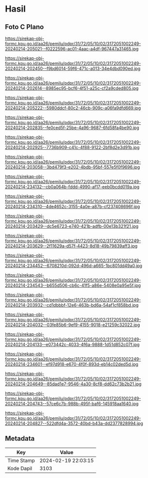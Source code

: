 # Hasil

## Foto C Plano

https://sirekap-obj-formc.kpu.go.id/aa26/pemilu/pdpr/31/72/05/10/02/3172051002249-20240214-205021--f0222596-ac01-4aac-a4df-967447a31465.jpg

https://sirekap-obj-formc.kpu.go.id/aa26/pemilu/pdpr/31/72/05/10/02/3172051002249-20240214-202450--f9bd6014-59f6-471c-a013-34e4dbd090ed.jpg

https://sirekap-obj-formc.kpu.go.id/aa26/pemilu/pdpr/31/72/05/10/02/3172051002249-20240214-202614--8985ec95-bcf6-4f51-a25c-cf2a9cded805.jpg

https://sirekap-obj-formc.kpu.go.id/aa26/pemilu/pdpr/31/72/05/10/02/3172051002249-20240214-205222--5980ddcf-80c2-46cb-909c-a06fa9dfd669.jpg

https://sirekap-obj-formc.kpu.go.id/aa26/pemilu/pdpr/31/72/05/10/02/3172051002249-20240214-202835--fe0ced5f-25be-4a96-9687-6fd58fa4be90.jpg

https://sirekap-obj-formc.kpu.go.id/aa26/pemilu/pdpr/31/72/05/10/02/3172051002249-20240214-202925--7736b909-c41c-4f88-9122-2bf8d2e3d91b.jpg

https://sirekap-obj-formc.kpu.go.id/aa26/pemilu/pdpr/31/72/05/10/02/3172051002249-20240214-203058--3bd479f3-e202-4bdb-95bf-557e5f0f9696.jpg

https://sirekap-obj-formc.kpu.go.id/aa26/pemilu/pdpr/31/72/05/10/02/3172051002249-20240214-234132--cb0a064b-fddd-4990-af17-eeb0bcdd019a.jpg

https://sirekap-obj-formc.kpu.go.id/aa26/pemilu/pdpr/31/72/05/10/02/3172051002249-20240214-234310--4de4652c-3155-4a0e-a87b-cf237408696f.jpg

https://sirekap-obj-formc.kpu.go.id/aa26/pemilu/pdpr/31/72/05/10/02/3172051002249-20240214-203429--dc5e6723-e740-421b-adfb-00e13b321f21.jpg

https://sirekap-obj-formc.kpu.go.id/aa26/pemilu/pdpr/31/72/05/10/02/3172051002249-20240214-203629--2f11629a-d57f-4423-8d18-49b79839aff3.jpg

https://sirekap-obj-formc.kpu.go.id/aa26/pemilu/pdpr/31/72/05/10/02/3172051002249-20240214-234452--6708210d-092d-496d-a665-1bc801dd49a0.jpg

https://sirekap-obj-formc.kpu.go.id/aa26/pemilu/pdpr/31/72/05/10/02/3172051002249-20240214-234543--b655d506-cb6c-41f5-a86e-5408e0a95e5f.jpg

https://sirekap-obj-formc.kpu.go.id/aa26/pemilu/pdpr/31/72/05/10/02/3172051002249-20240214-203932--cd1dbbbf-12e6-463b-bd6a-54af1cf858bd.jpg

https://sirekap-obj-formc.kpu.go.id/aa26/pemilu/pdpr/31/72/05/10/02/3172051002249-20240214-204032--03fe85b6-9ef9-4155-9018-e21259c32022.jpg

https://sirekap-obj-formc.kpu.go.id/aa26/pemilu/pdpr/31/72/05/10/02/3172051002249-20240214-204133--e073442c-4033-4f6a-9888-1d51d852c07f.jpg

https://sirekap-obj-formc.kpu.go.id/aa26/pemilu/pdpr/31/72/05/10/02/3172051002249-20240214-234601--ef97d918-e670-4f0f-893d-eb14c02ded5d.jpg

https://sirekap-obj-formc.kpu.go.id/aa26/pemilu/pdpr/31/72/05/10/02/3172051002249-20240214-204649--85dad1e7-9546-4a30-8cf8-dd62c73b2b21.jpg

https://sirekap-obj-formc.kpu.go.id/aa26/pemilu/pdpr/31/72/05/10/02/3172051002249-20240214-204743--57ce6c7b-988b-495f-baf6-145918aa1640.jpg

https://sirekap-obj-formc.kpu.go.id/aa26/pemilu/pdpr/31/72/05/10/02/3172051002249-20240214-204827--522dfd4a-3572-40bd-b43a-dd2377828994.jpg


## Metadata

| Key        | Value               |
| ---------- | ------------------- |
| Time Stamp | 2024-02-19 22:03:15 |
| Kode Dapil | 3103                |



